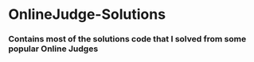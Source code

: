 # OnlineJudge-Solutions

### Contains most of the solutions code that I solved from some popular Online Judges
